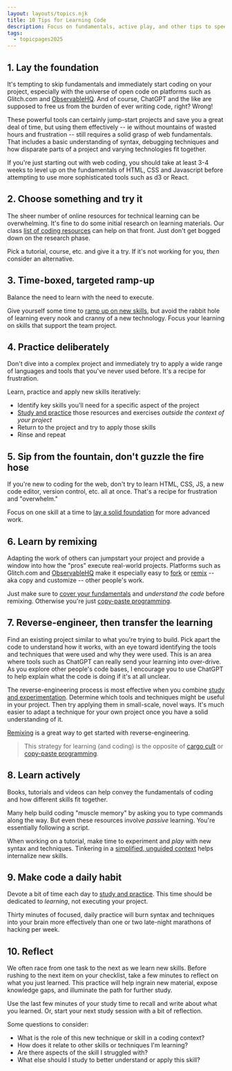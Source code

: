 ```yaml
---
layout: layouts/topics.njk
title: 10 Tips for Learning Code
description: Focus on fundamentals, active play, and other tips to speed learning.
tags:
  - topicpages2025
---
```


## 1. Lay the foundation

It's tempting to skip fundamentals and immediately start coding on your project, especially with the universe of open code on platforms such as Glitch.com and [ObservableHQ][]. And of course, ChatGPT and the like are supposed to free us from the burden of ever writing code, right? Wrong!

These powerful tools can certainly jump-start projects and save you a great deal of time, but using them effectively -- ie without mountains of wasted hours and frustration -- still requires a solid grasp of web fundamentals. That includes a basic understanding of syntax, debugging techniques and how disparate parts of a project and varying technologies fit together.

If you're just starting out with web coding, you should take at least 3-4 weeks to level up on the fundamentals of HTML, CSS and Javascript before attempting to use more sophisticated tools such as d3 or React.

[ObservableHQ]: https://observablehq.com/

## 2. Choose something and  try it

The sheer number of online resources for technical learning can be overwhelming. It's fine to do some initial research on learning materials. Our class [list of coding resources][] can help on that front. Just don't get bogged down on the research phase. 

Pick a tutorial, course, etc. and give it a try. If it's not working for you, _then_ consider an alternative.

[list of coding resources]: https://docs.google.com/spreadsheets/d/e/2PACX-1vQskn1VYGP0QpwFMSsLzQyvezxgvSZyO_WPCFQACXwwqTIsAuORA4apx-EPKtCHVqSWWkYfTU49C6qp/pubhtml?gid=1772463569&single=true

## 3. Time-boxed, targeted ramp-up

Balance the need to learn with the need to execute.

Give yourself some time to [ramp up on new skills](#1.-lay-the-foundation), but avoid the rabbit hole of learning every nook and cranny of a new technology. Focus your learning on skills that support the team project.

## 4. Practice deliberately

Don't dive into a complex project and immediately try to apply a wide range of languages and tools that you've never used before. It's a recipe for frustration.

Learn, practice and apply new skills iteratively:

* Identify key skills you'll need for a specific aspect of the project
* [Study and practice](#8.-learn-actively) those resources and exercises _outside the context of your project_
* Return to the project and try to apply those skills
* Rinse and repeat

## 5. Sip from the fountain, don't guzzle the fire hose

If you're new to coding for the web, don't try to learn HTML, CSS, JS, a new code editor, version control, etc. all at once. That's a recipe for frustration and "overwhelm."

Focus on one skill at a time to [lay a solid foundation](#1.-lay-the-foundation) for more advanced work.

## 6. Learn by remixing

Adapting the work of others can jumpstart your project and provide a window into how the "pros" execute real-world projects. Platforms such as Glitch.com and [ObservableHQ][] make it especially easy to [fork](https://observablehq.com/@observablehq/fork-share-merge?collection=@observablehq/editing-publishing-collaborating) or [remix](https://glitch.com) -- aka copy and customize -- other people's work.

Just make sure to [cover your fundamentals](#1.-lay-the-foundation) and _understand the code_ before remixing. Otherwise you're just [copy-paste programming][].

## 7. Reverse-engineer, then transfer the learning

Find an existing project similar to what you're trying to build. Pick apart the code to understand how it works, with an eye toward identifying the tools and techniques that were used and why they were used. This is an area where tools such as ChatGPT can really send your learning into over-drive. As you explore other people's code bases, I encourage you to use ChatGPT to help explain what the code is doing if it's at all unclear.

The reverse-engineering process is most effective when you combine [study and experimentation](#8.-learn-actively). Determine which tools and techniques might be useful in your project. Then try applying them in small-scale, novel ways. It's much easier to adapt a technique for your own project once you have a solid understanding of it.

[Remixing](#6.-learn-by-remixing) is a great way to get started with reverse-engineering.

> This strategy for learning (and coding) is the opposite of [cargo cult][] or [copy-paste programming][].

[cargo cult]: https://en.wikipedia.org/wiki/Cargo_cult_programming
[copy-paste programming]: https://en.wikipedia.org/wiki/Copy-and-paste_programming

## 8. Learn actively

Books, tutorials and videos can help convey the fundamentals of coding and how different skills fit together.

Many help build coding "muscle memory" by asking you to type commands along the way. But even these resources involve _passive_ learning. You're essentially following a script.

When working on a tutorial, make time to experiment and _play_ with new syntax and techniques. Tinkering in a [simplified, unguided context](#4.-practice-deliberately) helps internalize new skills.

## 9. Make code a daily habit

Devote a bit of time each day to [study and practice](#8.-learn-actively). This time should be dedicated to _learning_, not executing your project.

Thirty minutes of focused, daily practice will burn syntax and techniques into your brain more effectively than one or two late-night marathons of hacking per week.

## 10. Reflect

We often race from one task to the next as we learn new skills. Before rushing to the next item on your checklist, take a few minutes to reflect on what you just learned. This practice will help ingrain new material, expose knowledge gaps, and illuminate the path for further study.

Use the last few minutes of your study time to recall and write about what you learned. Or, start your next study session with a bit of reflection.

Some questions to consider:

* What is the role of this new technique or skill in a coding context?
* How does it relate to other skills or techniques I'm learning?
* Are there aspects of the skill I struggled with?
* What else should I study to better understand or apply this skill?

